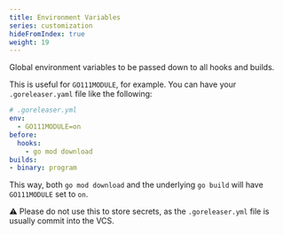 ```yaml
---
title: Environment Variables
series: customization
hideFromIndex: true
weight: 19
---
```


Global environment variables to be passed down to all hooks and builds.

This is useful for `GO111MODULE`, for example. You can have your
`.goreleaser.yaml` file like the following:

```yaml
# .goreleaser.yml
env:
  - GO111MODULE=on
before:
  hooks:
    - go mod download
builds:
- binary: program
```

This way, both `go mod download` and the underlying `go build` will have
`GO111MODULE` set to `on`.

⚠️ Please do not use this to store secrets, as the `.goreleaser.yml` file
is usually commit into the VCS.
